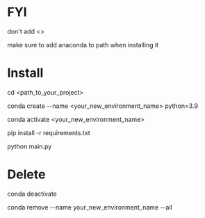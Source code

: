 # FYI
don't add <>

make sure to add anaconda to path when installing it



# Install

cd <path_to_your_project>

conda create --name <your_new_environment_name> python=3.9

conda activate <your_new_environment_name>

pip install -r requirements.txt

python main.py


# Delete

conda deactivate

conda remove --name your_new_environment_name --all